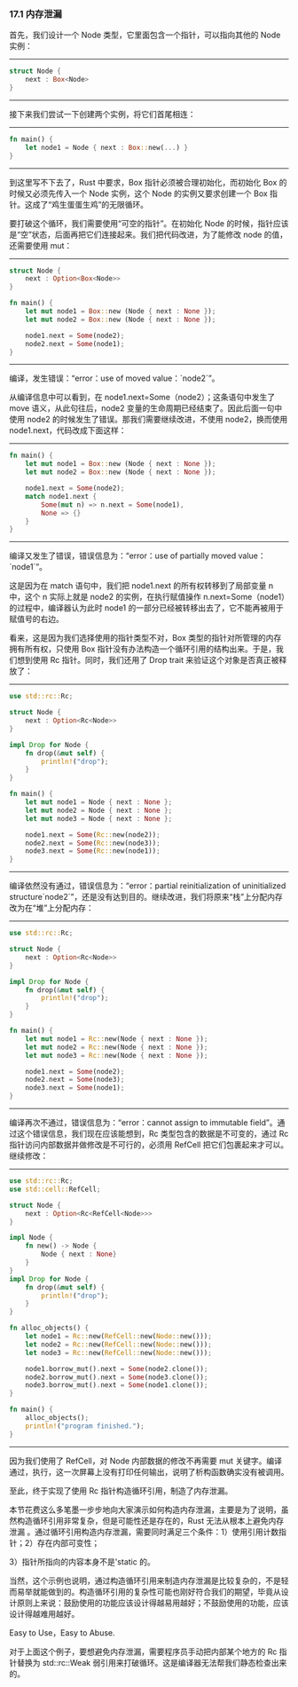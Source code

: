 ### 17.1 内存泄漏

首先，我们设计一个 Node 类型，它里面包含一个指针，可以指向其他的 Node 实例：

---

```rust
struct Node {
    next : Box<Node>
}
```

---

接下来我们尝试一下创建两个实例，将它们首尾相连：

---

```rust
fn main() {
    let node1 = Node { next : Box::new(...) }
}
```

---

到这里写不下去了，Rust 中要求，Box 指针必须被合理初始化，而初始化 Box 的时候又必须先传入一个 Node 实例，这个 Node 的实例又要求创建一个 Box 指针。这成了“鸡生蛋蛋生鸡”的无限循环。

要打破这个循环，我们需要使用“可空的指针”。在初始化 Node 的时候，指针应该是“空”状态，后面再把它们连接起来。我们把代码改进，为了能修改 node 的值，还需要使用 mut：

---

```rust
struct Node {
    next : Option<Box<Node>>
}

fn main() {
    let mut node1 = Box::new (Node { next : None });
    let mut node2 = Box::new (Node { next : None });

    node1.next = Some(node2);
    node2.next = Some(node1);
}
```

---

编译，发生错误：“error：use of moved value：\`node2\`”。

从编译信息中可以看到，在 node1.next=Some（node2）；这条语句中发生了 move 语义，从此句往后，node2 变量的生命周期已经结束了。因此后面一句中使用 node2 的时候发生了错误。那我们需要继续改进，不使用 node2，换而使用 node1.next，代码改成下面这样：

---

```rust
fn main() {
    let mut node1 = Box::new (Node { next : None });
    let mut node2 = Box::new (Node { next : None });

    node1.next = Some(node2);
    match node1.next {
        Some(mut n) => n.next = Some(node1),
        None => {}
    }
}
```

---

编译又发生了错误，错误信息为：“error：use of partially moved value：\`node1\`”。

这是因为在 match 语句中，我们把 node1.next 的所有权转移到了局部变量 n 中，这个 n 实际上就是 node2 的实例，在执行赋值操作 n.next=Some（node1）的过程中，编译器认为此时 node1 的一部分已经被转移出去了，它不能再被用于赋值号的右边。

看来，这是因为我们选择使用的指针类型不对，Box 类型的指针对所管理的内存拥有所有权，只使用 Box 指针没有办法构造一个循环引用的结构出来。于是，我们想到使用 Rc 指针。同时，我们还用了 Drop trait 来验证这个对象是否真正被释放了：

---

```rust
use std::rc::Rc;

struct Node {
    next : Option<Rc<Node>>
}

impl Drop for Node {
    fn drop(&mut self) {
        println!("drop");
    }
}

fn main() {
    let mut node1 = Node { next : None };
    let mut node2 = Node { next : None };
    let mut node3 = Node { next : None };

    node1.next = Some(Rc::new(node2));
    node2.next = Some(Rc::new(node3));
    node3.next = Some(Rc::new(node1));
}
```

---

编译依然没有通过，错误信息为：“error：partial reinitialization of uninitialized structure\`node2\`”，还是没有达到目的。继续改进，我们将原来“栈”上分配内存改为在“堆”上分配内存：

---

```rust
use std::rc::Rc;

struct Node {
    next : Option<Rc<Node>>
}

impl Drop for Node {
    fn drop(&mut self) {
        println!("drop");
    }
}

fn main() {
    let mut node1 = Rc::new(Node { next : None });
    let mut node2 = Rc::new(Node { next : None });
    let mut node3 = Rc::new(Node { next : None });

    node1.next = Some(node2);
    node2.next = Some(node3);
    node3.next = Some(node1);
}
```

---

编译再次不通过，错误信息为：“error：cannot assign to immutable field”。通过这个错误信息，我们现在应该能想到，Rc 类型包含的数据是不可变的，通过 Rc 指针访问内部数据并做修改是不可行的，必须用 RefCell 把它们包裹起来才可以。继续修改：

---

```rust
use std::rc::Rc;
use std::cell::RefCell;

struct Node {
    next : Option<Rc<RefCell<Node>>>
}

impl Node {
    fn new() -> Node {
        Node { next : None}
    }
}
impl Drop for Node {
    fn drop(&mut self) {
        println!("drop");
    }
}

fn alloc_objects() {
    let node1 = Rc::new(RefCell::new(Node::new()));
    let node2 = Rc::new(RefCell::new(Node::new()));
    let node3 = Rc::new(RefCell::new(Node::new()));

    node1.borrow_mut().next = Some(node2.clone());
    node2.borrow_mut().next = Some(node3.clone());
    node3.borrow_mut().next = Some(node1.clone());
}

fn main() {
    alloc_objects();
    println!("program finished.");
}
```

---

因为我们使用了 RefCell，对 Node 内部数据的修改不再需要 mut 关键字。编译通过，执行，这一次屏幕上没有打印任何输出，说明了析构函数确实没有被调用。

至此，终于实现了使用 Rc 指针构造循环引用，制造了内存泄漏。

本节花费这么多笔墨一步步地向大家演示如何构造内存泄漏，主要是为了说明，虽然构造循环引用非常复杂，但是可能性还是存在的，Rust 无法从根本上避免内存泄漏 。通过循环引用构造内存泄漏，需要同时满足三个条件：1）使用引用计数指针；2）存在内部可变性；

3）指针所指向的内容本身不是'static 的。

当然，这个示例也说明，通过构造循环引用来制造内存泄漏是比较复杂的，不是轻而易举就能做到的。构造循环引用的复杂性可能也刚好符合我们的期望，毕竟从设计原则上来说：鼓励使用的功能应该设计得越易用越好；不鼓励使用的功能，应该设计得越难用越好。

Easy to Use，Easy to Abuse.

对于上面这个例子，要想避免内存泄漏，需要程序员手动把内部某个地方的 Rc 指针替换为 std::rc::Weak 弱引用来打破循环。这是编译器无法帮我们静态检查出来的。
